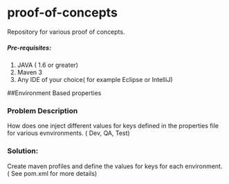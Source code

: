 # proof-of-concepts

Repository for various proof of concepts.


##### Pre-requisites:

1. JAVA ( 1.6 or greater) 
2. Maven 3
3. Any IDE of your choice( for example Eclipse or IntelliJ)


##Environment Based properties
### Problem Description
How does one  inject different values for keys  defined in the properties file for various evnvironments. ( Dev, QA, Test)
### Solution:
Create maven profiles and define the values for keys for each environment. ( See pom.xml for more details)

